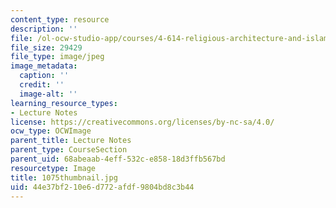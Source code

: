 ```yaml
---
content_type: resource
description: ''
file: /ol-ocw-studio-app/courses/4-614-religious-architecture-and-islamic-cultures-fall-2002/44e37bf210e6d772afdf9804bd8c3b44_1075thumbnail.jpg
file_size: 29429
file_type: image/jpeg
image_metadata:
  caption: ''
  credit: ''
  image-alt: ''
learning_resource_types:
- Lecture Notes
license: https://creativecommons.org/licenses/by-nc-sa/4.0/
ocw_type: OCWImage
parent_title: Lecture Notes
parent_type: CourseSection
parent_uid: 68abeaab-4eff-532c-e858-18d3ffb567bd
resourcetype: Image
title: 1075thumbnail.jpg
uid: 44e37bf2-10e6-d772-afdf-9804bd8c3b44
---
```

